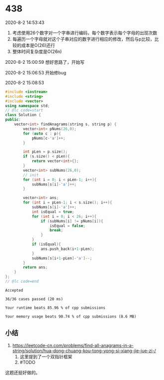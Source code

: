 # 438

2020-8-2 14:53:43

1. 考虑使用26个数字对一个字串进行编码，每个数字表示每个字母的出现次数
2. 每遍历一个字母就对这个子串对应的数字进行相应的修改，然后与p比较，比较的成本是O(26)还行
3. 整体时间复杂度是O(26n)

2020-8-2 15:00:59
想好思路了，开始写

2020-8-2 15:06:53
开始修bug

2020-8-2 15:08:53
```cpp
#include <iostream>
#include <string>
#include <vector>
using namespace std;
// @lc code=start
class Solution {
public:
    vector<int> findAnagrams(string s, string p) {
        vector<int> pNums(26,0);
        for (auto c : p){
            pNums[c-'a']++;
        }

        int pLen = p.size();
        if (s.size() < pLen){
            return vector<int>{};
        }
        vector<int> subNums(26,0);
        // init
        for (int i = 0; i < pLen-1; i++){
            subNums[s[i]-'a']++;
        }

        vector<int> ans;
        for (int i = pLen-1; i < s.size(); i++){
            subNums[s[i]-'a']++;
            int isEqual = true;
            for (int i = 0; i < 26; i++){
                if (subNums[i] != pNums[i]){
                    isEqual = false;
                    break;
                }
            }
            if (isEqual){
                ans.push_back(i+1-pLen);
            }
            subNums[s[i+1-pLen]-'a']--;
        }
        return ans;
    }
};
// @lc code=end

```

```
Accepted

36/36 cases passed (20 ms)

Your runtime beats 85.96 % of cpp submissions

Your memory usage beats 90.74 % of cpp submissions (8.6 MB)
```

## 小结

1. https://leetcode-cn.com/problems/find-all-anagrams-in-a-string/solution/hua-dong-chuang-kou-tong-yong-si-xiang-jie-jue-zi-/
   1. 这里提到了一个双指针框架
   2. #TODO

这题还挺好做的。